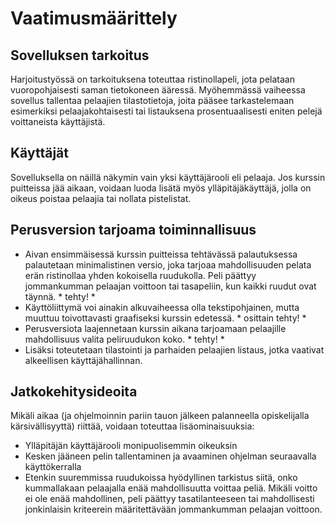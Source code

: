 # Vaatimusmäärittely

## Sovelluksen tarkoitus

Harjoitustyössä on tarkoituksena toteuttaa ristinollapeli, jota pelataan vuoropohjaisesti saman tietokoneen ääressä. Myöhemmässä vaiheessa sovellus tallentaa pelaajien tilastotietoja, joita pääsee tarkastelemaan esimerkiksi pelaajakohtaisesti tai listauksena prosentuaalisesti eniten pelejä voittaneista käyttäjistä.

## Käyttäjät

Sovelluksella on näillä näkymin vain yksi käyttäjärooli eli pelaaja. Jos kurssin puitteissa jää aikaan, voidaan luoda lisätä myös ylläpitäjäkäyttäjä, jolla on oikeus poistaa pelaajia tai nollata pistelistat.

## Perusversion tarjoama toiminnallisuus

- Aivan ensimmäisessä kurssin puitteissa tehtävässä palautuksessa palautetaan minimalistinen versio, joka tarjoaa mahdollisuuden pelata erän ristinollaa yhden kokoisella ruudukolla. Peli päättyy jommankumman pelaajan voittoon tai tasapeliin, kun kaikki ruudut ovat täynnä. * tehty! *
- Käyttöliittymä voi ainakin alkuvaiheessa olla tekstipohjainen, mutta muuttuu toivottavasti graafiseksi kurssin edetessä. * osittain tehty! *
- Perusversiota laajennetaan kurssin aikana tarjoamaan pelaajille mahdollisuus valita peliruudukon koko. * tehty! *
- Lisäksi toteutetaan tilastointi ja parhaiden pelaajien listaus, jotka vaativat alkeellisen käyttäjähallinnan.

## Jatkokehitysideoita

Mikäli aikaa (ja ohjelmoinnin pariin tauon jälkeen palanneella opiskelijalla kärsivällisyyttä) riittää, voidaan toteuttaa lisäominaisuuksia:

- Ylläpitäjän käyttäjärooli monipuolisemmin oikeuksin
- Kesken jääneen pelin tallentaminen ja avaaminen ohjelman seuraavalla käyttökerralla
- Etenkin suuremmissa ruudukoissa hyödyllinen tarkistus siitä, onko kummallakaan pelaajalla enää mahdollisuutta voittaa peliä. Mikäli voitto ei ole enää mahdollinen, peli päättyy tasatilanteeseen tai mahdollisesti jonkinlaisin kriteerein määritettävään jommankumman pelaajan voittoon.


